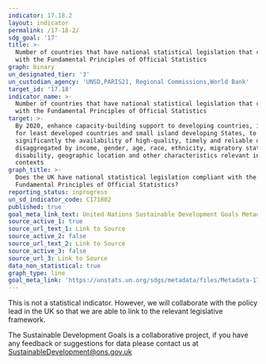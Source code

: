 ```yaml
---
indicator: 17.18.2
layout: indicator
permalink: /17-18-2/
sdg_goal: '17'
title: >-
  Number of countries that have national statistical legislation that complies
  with the Fundamental Principles of Official Statistics
graph: binary
un_designated_tier: '3'
un_custodian_agency: 'UNSD,PARIS21, Regional Commissions,World Bank'
target_id: '17.18'
indicator_name: >-
  Number of countries that have national statistical legislation that complies
  with the Fundamental Principles of Official Statistics
target: >-
  By 2020, enhance capacity-building support to developing countries, including
  for least developed countries and small island developing States, to increase
  significantly the availability of high-quality, timely and reliable data
  disaggregated by income, gender, age, race, ethnicity, migratory status,
  disability, geographic location and other characteristics relevant in national
  contexts
graph_title: >-
  Does the UK have national statistical legislation compliant with the
  Fundamental Principles of Official Statistics?
reporting_status: inprogress
un_sd_indicator_code: C171802
published: true
goal_meta_link_text: United Nations Sustainable Development Goals Metadata (pdf 468kB)
source_active_1: true
source_url_text_1: Link to Source
source_active_2: false
source_url_text_2: Link to Source
source_active_3: false
source_url_3: Link to Source
data_non_statistical: true
graph_type: line
goal_meta_link: 'https://unstats.un.org/sdgs/metadata/files/Metadata-17-18-02.pdf'
---
```



This is not a statistical indicator. However, we will collaborate with the policy lead in the UK so that we are able to link to the relevant legislative framework.

The Sustainable Development Goals is a collaborative project, if you have any feedback or suggestions for data please contact us at <SustainableDevelopment@ons.gov.uk>

